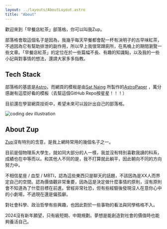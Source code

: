 ```yaml
---
layout: ../layouts/AboutLayout.astro
title: "About"
---
```


歡迎來到「早餐店紅茶」部落格，你可以叫我Zup。

部落格會取這個名子是因為，我幾乎每天早餐都會配一杯有決明子的古早味紅茶，不過因為它有幫助排泄的副作用，所以早上我很常蹲廁所，在馬桶上的期間瀏覽一些文章。「早餐店紅茶」的定位在於一些篇幅不長、有趣的知識點，以及我的一些小記與對事情的想法，還請大家多多指教。

## Tech Stack

部落格的基底是[Astro](https://astro.build)，而網頁的模板是由[Sat Naing](https://satnaing.dev/) 所製作的[AstroPaper](https://github.com/satnaing/astro-paper) ，萬分感謝有這麼好看的模板（去幫這個GitHub Repo按星星！！！）

目前還在學習網頁技術中，希望未來可以設計出自己的部落格。

<div>
  <img src="/assets/dev.svg" class="sm:w-1/2 mx-auto" alt="coding dev illustration">
</div>

## About Zup

[Zup](/)沒有特別的含意，是我上網時常用的幾個名子之一。

目前是個物理系大學生，就如同大部分的人一樣，我並沒有特別喜歡我讀的科系，成績也在中等而以。和其他人不同的是，我不打算就此躺平，因此朝向不同的方向努力中。

不相信星座 / 血型 / MBTI，認為這些東西只是聊天的話題，不該因為是XX人而界定自己的空間。認為價值觀非常重要，因為這是決定做什麼事情的原則，沒有原則會不知道為了什麼目標在前進。曾經非常社恐，但有些經驗後發現沒人在意你心中的小劇場，不過現在還是偏孤僻。

對社會科學、政治哲學有些興趣，也因此對於一些事物的看法與同學格格不入。

2024沒有新年願望，只有級短期、中期規劃。夢想是能創造對社會的價值時也能夠養活自己。
